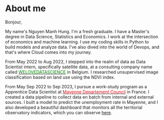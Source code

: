 # About me

Bonjour, 

My name's Nguyen Manh Hung. I'm a fresh graduate. I have a Master's degree in Data Science, Statistics and Economics. I work at the intersection of economics and machine learning. I use my coding skills in Python to build models and analyze data. I've also dived into the world of Devops, and that's where Cloud comes into my journey.

From May 2022 to Aug 2022, I stepped into the realm of data as Data Scientist intern, specifically satellite data, at a consulting company name called [<span style="color:Green">WELOVEDATASCIENCE</span>](https://welovedatascience.com/) in Belgium. I researched unsupervised image classification based on land use using the NDVI index.

From May Sep 2022 to Sep 2023, I pursue a work-study program as a Apprentice Data Scientist at [<span style="color:#E30613">Mayenne Departement Council</span>](https://data.lamayenne.fr/pages/home/) in France. I created a data pipeline to collect data en batch from internal and external sources. I built a model to predict the unemployment rate in Mayenne, and I also developed a beautiful dashboard that monitors all the territorial observatory indicators, which you can observe [here](https://data.lamayenne.fr/pages/observatoire/#population-emploi-logement-revenus).
